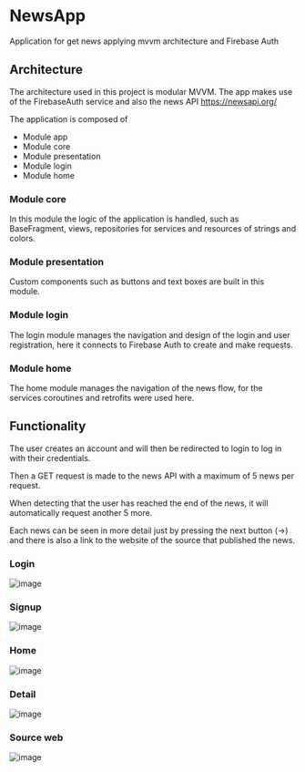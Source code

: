 # NewsApp
Application for get news applying mvvm architecture and Firebase Auth

## Architecture

The architecture used in this project is modular MVVM.
The app makes use of the FirebaseAuth service and also the news API https://newsapi.org/

The application is composed of

* Module app
* Module core
* Module presentation
* Module login
* Module home


### Module core
 In this module the logic of the application is handled, such as BaseFragment, views, repositories for services and resources of strings and colors.

### Module presentation
 Custom components such as buttons and text boxes are built in this module.

### Module login
 The login module manages the navigation and design of the login and user registration, here it connects to Firebase Auth to create and make requests.

### Module home
 The home module manages the navigation of the news flow, for the services coroutines and retrofits were used here.

## Functionality

The user creates an account and will then be redirected to login to log in with their credentials.

Then a GET request is made to the news API with a maximum of 5 news per request.

When detecting that the user has reached the end of the news, it will automatically request another 5 more.

Each news can be seen in more detail just by pressing the next button (->) and there is also a link to the website of the source that published the news.

### Login
![image](https://user-images.githubusercontent.com/35543308/192353179-088530d1-6014-40bb-b856-07dcbd20f5e9.png)

### Signup
![image](https://user-images.githubusercontent.com/35543308/192353281-090ec031-9210-440a-8425-3ac7f5840109.png)

### Home
![image](https://user-images.githubusercontent.com/35543308/192353330-195bfdcf-981a-4c5c-a7f3-857c4a4ae574.png)

### Detail
![image](https://user-images.githubusercontent.com/35543308/192353402-be707e9b-a231-4e1b-8db4-2749d86d5c7a.png)

### Source web
![image](https://user-images.githubusercontent.com/35543308/192353451-88b88d27-b293-40aa-a4b9-fa9ff7546ee3.png)



